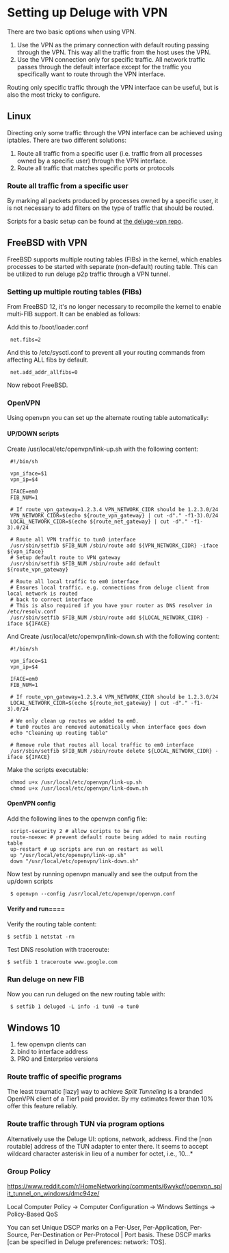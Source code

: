 # Setting up Deluge with VPN

There are two basic options when using VPN.

1. Use the VPN as the primary connection with default routing passing through the VPN. This way all the traffic from the host uses the VPN.
2. Use the VPN connection only for specific traffic. All network traffic passes through the default interface except for the traffic you specifically want to route through the VPN interface.

Routing only specific traffic through the VPN interface can be useful, but is also the most tricky to configure.

## Linux

Directing only some traffic through the VPN interface can be achieved using iptables. There are two different solutions:

1. Route all traffic from a specific user (i.e. traffic from all processes owned by a specific user) through the VPN interface.
2. Route all traffic that matches specific ports or protocols

### Route all traffic from a specific user

By marking all packets produced by processes owned by a specific user, it is not necessary to add filters on the type of traffic that should be routed.

Scripts for a basic setup can be found at [the deluge-vpn repo](https://github.com/bendikro/deluge-vpn).


## FreeBSD with VPN

FreeBSD supports multiple routing tables (FIBs) in the kernel, which enables processes to be started with separate (non-default) routing table. This can be utilized to run deluge p2p traffic through a VPN tunnel.

### Setting up multiple routing tables (FIBs)

From FreeBSD 12, it's no longer necessary to recompile the kernel to enable multi-FIB support.
It can be enabled as follows:

Add this to /boot/loader.conf

```
 net.fibs=2
```

And this to /etc/sysctl.conf to prevent all your routing commands from affecting ALL fibs by default.

```
 net.add_addr_allfibs=0
```

Now reboot FreeBSD.

### OpenVPN
Using openvpn you can set up the alternate routing table automatically:

#### UP/DOWN scripts
Create /usr/local/etc/openvpn/link-up.sh with the following content:

```
 #!/bin/sh

 vpn_iface=$1
 vpn_ip=$4

 IFACE=em0
 FIB_NUM=1

 # If route_vpn_gateway=1.2.3.4 VPN_NETWORK_CIDR should be 1.2.3.0/24
 VPN_NETWORK_CIDR=$(echo ${route_vpn_gateway} | cut -d"." -f1-3).0/24
 LOCAL_NETWORK_CIDR=$(echo ${route_net_gateway} | cut -d"." -f1-3).0/24

 # Route all VPN traffic to tun0 interface
 /usr/sbin/setfib $FIB_NUM /sbin/route add ${VPN_NETWORK_CIDR} -iface ${vpn_iface}
 # Setup default route to VPN gateway
 /usr/sbin/setfib $FIB_NUM /sbin/route add default ${route_vpn_gateway}

 # Route all local traffic to em0 interface
 # Ensures local traffic. e.g. connections from deluge client from local network is routed
 # back to correct interface
 # This is also required if you have your router as DNS resolver in /etc/resolv.conf
 /usr/sbin/setfib $FIB_NUM /sbin/route add ${LOCAL_NETWORK_CIDR} -iface ${IFACE}
```

And Create /usr/local/etc/openvpn/link-down.sh with the following content:

```
 #!/bin/sh

 vpn_iface=$1
 vpn_ip=$4

 IFACE=em0
 FIB_NUM=1

 # If route_vpn_gateway=1.2.3.4 VPN_NETWORK_CIDR should be 1.2.3.0/24
 LOCAL_NETWORK_CIDR=$(echo ${route_net_gateway} | cut -d"." -f1-3).0/24

 # We only clean up routes we added to em0.
 # tun0 routes are removed automatically when interface goes down
 echo "Cleaning up routing table"

 # Remove rule that routes all local traffic to em0 interface
 /usr/sbin/setfib $FIB_NUM /sbin/route delete ${LOCAL_NETWORK_CIDR} -iface ${IFACE}
```

Make the scripts executable:

```
 chmod u+x /usr/local/etc/openvpn/link-up.sh
 chmod u+x /usr/local/etc/openvpn/link-down.sh
```

#### OpenVPN config
Add the following lines to the openvpn config file:

```
 script-security 2 # allow scripts to be run
 route-noexec # prevent default route being added to main routing table
 up-restart # up scripts are run on restart as well
 up "/usr/local/etc/openvpn/link-up.sh"
 down "/usr/local/etc/openvpn/link-down.sh"
```

Now test by running openvpn manually and see the output from the up/down scripts

```
 $ openvpn --config /usr/local/etc/openvpn/openvpn.conf
```

#### Verify and run====
Verify the routing table content:

```
$ setfib 1 netstat -rn
```

Test DNS resolution with traceroute:

```
$ setfib 1 traceroute www.google.com
```

### Run deluge on new FIB
Now you can run deluged on the new routing table with:

```
 $ setfib 1 deluged -L info -i tun0 -o tun0
```

## Windows 10

1. few openvpn clients can
2. bind to interface address
3. PRO and Enterprise versions


### Route traffic of specific programs

The least traumatic [lazy] way to achieve *Split Tunneling* is a branded OpenVPN client of a Tier1 paid provider. By my estimates fewer than 10% offer this feature reliably.

### Route traffic through TUN via program options

Alternatively use the Deluge UI:  options, network, address.  Find the [non routable] address of the TUN adapter to enter there.  It seems to accept wildcard character asterisk in lieu of a number for octet, i.e., 10.*.*.*

### Group Policy

https://www.reddit.com/r/HomeNetworking/comments/6wykcf/openvpn_split_tunnel_on_windows/dmc94ze/

Local Computer Policy -> Computer Configuration -> Windows Settings -> Policy-Based QoS

You can set Unique DSCP marks on a Per-User, Per-Application, Per-Source, Per-Destination or Per-Protocol | Port basis. These DSCP marks [can be specified in Deluge preferences: network: TOS].


